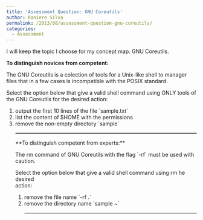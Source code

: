 ```yaml
---
title: 'Assessment Question: GNU Coreutils'
author: Raniere Silva
permalink: /2013/08/assessment-question-gnu-coreutils/
categories:
  - Assessment
---
```

I will keep the topic I choose for my concept map. GNU Coreutils.

**To distinguish novices from competent:**

The GNU Coreutils is a colection of tools for a Unix-like shell to manager  
files that in a few cases is incompatible with the POSIX standard.

Select the option below that give a valid shell command using ONLY tools of  
the GNU Coreutils for the desired action:

1.  output the first 10 lines of the file \`sample.txt\`
2.  list the content of $HOME with the permissions
3.  remove the non-empty directory \`sample\`<table border=1> 

</table> 
**To distinguish competent from experts:**

The rm command of GNU Coreutils with the flag \`-rf\` must be used with  
caution.

Select the option below that give a valid shell command using rm he desired  
action:

1.  remove the file name \`-rf .\`
2.  remove the directory name \`sample ~\`<table border=1> 

</table>
